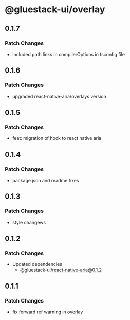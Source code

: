 # @gluestack-ui/overlay

## 0.1.7

### Patch Changes

- included path links in compilerOptions in tsconfig file

## 0.1.6

### Patch Changes

- upgraded react-native-aria/overlays version

## 0.1.5

### Patch Changes

- feat: migration of hook to react native aria

## 0.1.4

### Patch Changes

- package json and readme fixes

## 0.1.3

### Patch Changes

- style changews

## 0.1.2

### Patch Changes

- Updated dependencies
  - @gluestack-ui/react-native-aria@0.1.2

## 0.1.1

### Patch Changes

- fix forward ref warning in overlay
